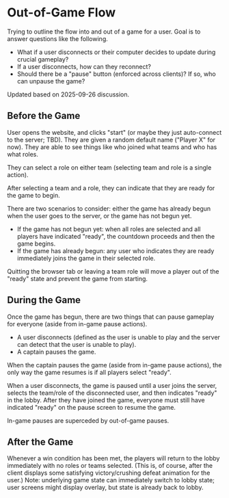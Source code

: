 # Out-of-Game Flow

Trying to outline the flow into and out of a game for a user. Goal is to answer questions like the following.
* What if a user disconnects or their computer decides to update during crucial gameplay?
* If a user disconnects, how can they reconnect?
* Should there be a "pause" button (enforced across clients)? If so, who can unpause the game?

Updated based on 2025-09-26 discussion.

## Before the Game

User opens the website, and clicks "start" (or maybe they just auto-connect to the server; TBD). They are given a random default name ("Player X" for now). They are able to see things like who joined what teams and who has what roles.

They can select a role on either team (selecting team and role is a single action).

After selecting a team and a role, they can indicate that they are ready for the game to begin.

There are two scenarios to consider: either the game has already begun when the user goes to the server, or the game has not begun yet.
* If the game has not begun yet: when all roles are selected and all players have indicated "ready", the countdown proceeds and then the game begins.
* If the game has already begun: any user who indicates they are ready immediately joins the game in their selected role.

Quitting the browser tab or leaving a team role will move a player out of the "ready" state and prevent the game from starting.

## During the Game

Once the game has begun, there are two things that can pause gameplay for everyone (aside from in-game pause actions).
* A user disconnects (defined as the user is unable to play and the server can detect that the user is unable to play).
* A captain pauses the game.

When the captain pauses the game (aside from in-game pause actions), the only way the game resumes is if all players select "ready".

When a user disconnects, the game is paused until a user joins the server, selects the team/role of the disconnected user, and then indicates "ready" in the lobby. After they have joined the game, everyone must still have indicated "ready" on the pause screen to resume the game.

In-game pauses are superceded by out-of-game pauses.

## After the Game

Whenever a win condition has been met, the players will return to the lobby immediately with no roles or teams selected. (This is, of course, after the client displays some satisfying victory/crushing defeat animation for the user.) Note: underlying game state can immediately switch to lobby state; user screens might display overlay, but state is already back to lobby.
